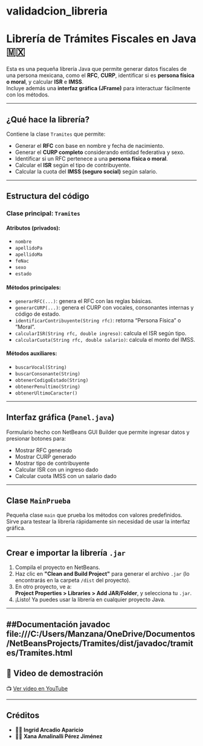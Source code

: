 # validadcion_libreria
# Librería de Trámites Fiscales en Java 🇲🇽

Esta es una pequeña librería Java que permite generar datos fiscales de una persona mexicana, como el **RFC**, **CURP**, identificar si es **persona física o moral**, y calcular **ISR** e **IMSS**.  
Incluye además una **interfaz gráfica (JFrame)** para interactuar fácilmente con los métodos.

---

## ¿Qué hace la librería?

Contiene la clase `Tramites` que permite:

- Generar el **RFC** con base en nombre y fecha de nacimiento.  
- Generar el **CURP completo** considerando entidad federativa y sexo.  
- Identificar si un RFC pertenece a una **persona física o moral**.  
- Calcular el **ISR** según el tipo de contribuyente.  
- Calcular la cuota del **IMSS (seguro social)** según salario.

---

## Estructura del código

### Clase principal: `Tramites`

#### Atributos (privados):

- `nombre`  
- `apellidoPa`  
- `apellidoMa`  
- `feNac`  
- `sexo`  
- `estado`  

#### Métodos principales:

- `generarRFC(...)`: genera el RFC con las reglas básicas.  
- `generarCURP(...)`: genera el CURP con vocales, consonantes internas y código de estado.  
- `identificarContribuyente(String rfc)`: retorna “Persona Física” o “Moral”.  
- `calcularISR(String rfc, double ingreso)`: calcula el ISR según tipo.  
- `calcularCuota(String rfc, double salario)`: calcula el monto del IMSS.

#### Métodos auxiliares:

- `buscarVocal(String)`  
- `buscarConsonante(String)`  
- `obtenerCodigoEstado(String)`  
- `obtenerPenultimo(String)`  
- `obtenerUltimoCaracter()`

---

## Interfaz gráfica (`Panel.java`)

Formulario hecho con NetBeans GUI Builder que permite ingresar datos y presionar botones para:

- Mostrar RFC generado  
- Mostrar CURP generado  
- Mostrar tipo de contribuyente  
- Calcular ISR con un ingreso dado  
- Calcular cuota IMSS con un salario dado

---

## Clase `MainPrueba`

Pequeña clase `main` que prueba los métodos con valores predefinidos.  
Sirve para testear la librería rápidamente sin necesidad de usar la interfaz gráfica.

---

## Crear e importar la librería `.jar`

1. Compila el proyecto en NetBeans.
2. Haz clic en **"Clean and Build Project"** para generar el archivo `.jar` (lo encontrarás en la carpeta `/dist` del proyecto).
3. En otro proyecto, ve a:  
   **Project Properties > Libraries > Add JAR/Folder**, y selecciona tu `.jar`.
4. ¡Listo! Ya puedes usar la librería en cualquier proyecto Java.

---
##Documentación javadoc
file:///C:/Users/Manzana/OneDrive/Documentos/NetBeansProjects/Tramites/dist/javadoc/tramites/Tramites.html
---

## 🎥 Video de demostración

📺 [Ver video en YouTube](https://youtu.be/TFg6V6OD6AA?si=VknYe2SwnAiD5bc1)

---
## Créditos

- 👩‍🎨 **Ingrid Arcadio Aparicio**  
- 👩‍🎨 **Xana Amalinalli Pérez Jiménez**


